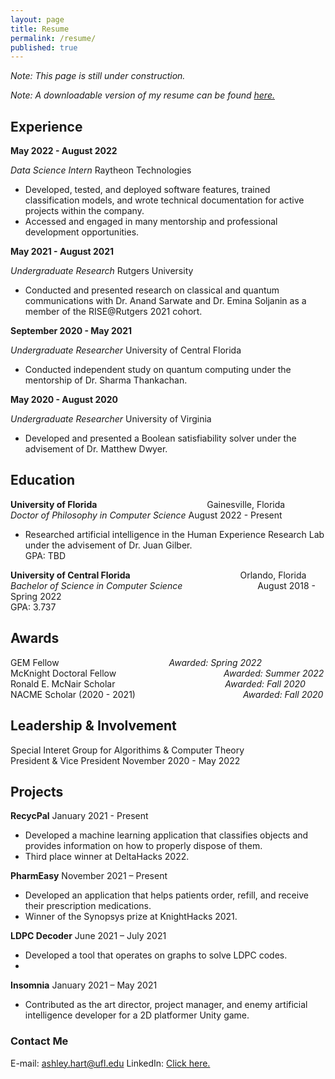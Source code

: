 ```yaml
---
layout: page
title: Resume
permalink: /resume/
published: true
---
```


<!--
<object data="ashley-hart.github.io/assets/pdf/Resume_Website_Ver.pdf" type="application/pdf" width="750px" height="750px">
    <embed src="ashley-hart.github.io/assets/pdf/Resume_Website_Ver.pdf" type="application/pdf">
        <p>This browser does not support PDFs. Please download the PDF to view it: 
          <a href="ashley-hart.github.io/assets/pdf/Resume_Website_Ver.pdf">Download PDF</a>
  		</p>
</object>
-->

<!--
<object data="http://ashley-hart.github.io\assets\pdf\Resume_Website_Ver.pdf" type="application\pdf" width="100%" height="100%">
    <embed src="http://ashley-hart.github.io\assets\pdf\Resume_Website_Ver.pdf">
</object>
-->

*Note: This page is still under construction.*

<!--
IMPORTANT: Be sure to keep this link updated!
-->

_Note: A downloadable version of my resume can be found [here.](https://drive.google.com/file/d/1hbGM5I8nhqd9LaMT__XG-xt3cQwgJXWi/view?usp=sharing)_

## Experience
**May 2022 - August 2022**

*Data Science Intern*					Raytheon Technologies

- Developed, tested, and deployed software features, trained classification models, and wrote technical documentation for active projects within the company.
- Accessed and engaged in many mentorship and professional development opportunities.

**May 2021 - August 2021**

*Undergraduate Research*                     Rutgers University

- Conducted and presented research on classical and quantum communications with Dr. Anand Sarwate and Dr. Emina Soljanin as a member of the RISE@Rutgers
2021 cohort.

**September 2020 - May 2021**

*Undergraduate Researcher*				University of Central Florida

- Conducted independent study on quantum computing under the mentorship of Dr. Sharma Thankachan.

**May 2020 - August 2020**

*Undergraduate Researcher*				University of Virginia

- Developed and presented a Boolean satisfiability solver under the advisement of Dr. Matthew Dwyer.

## Education

**University of Florida** &emsp;&emsp;&emsp;&emsp;&emsp;&emsp;&emsp;&emsp;&emsp;&emsp;&emsp;&emsp; Gainesville, Florida<br/>
*Doctor of Philosophy in Computer Science*			August 2022 - Present<br/>
- Researched artificial intelligence in the Human Experience Research Lab under the advisement of Dr. Juan Gilber.<br/>
GPA: TBD

**University of Central Florida** &emsp;&emsp;&emsp;&emsp;&emsp;&emsp;&emsp;&emsp;&emsp;&emsp;&emsp;&emsp; Orlando, Florida<br/>
*Bachelor of Science in Computer Science* &emsp;&emsp;&emsp;&emsp;&emsp;&emsp;&emsp;&emsp; August 2018 - Spring 2022<br/>
GPA: 3.737<br/>

## Awards
GEM Fellow &emsp;&emsp;&emsp;&emsp;&emsp;&emsp;&emsp;&emsp;&emsp;&emsp;&emsp;&emsp; *Awarded: Spring 2022*<br/>
McKnight Doctoral Fellow &emsp;&emsp;&emsp;&emsp;&emsp;&emsp;&emsp;&emsp;&emsp;&emsp;&emsp;&emsp;*Awarded: Summer 2022*<br/>
Ronald E. McNair Scholar &emsp;&emsp;&emsp;&emsp;&emsp;&emsp;&emsp;&emsp;&emsp;&emsp;&emsp;&emsp; *Awarded: Fall 2020*<br/>
NACME Scholar (2020 - 2021) &emsp;&emsp;&emsp;&emsp;&emsp;&emsp;&emsp;&emsp;&emsp;&emsp;&emsp;&emsp;*Awarded: Fall 2020*<br/>

## Leadership & Involvement 
Special Interet Group for Algorithims & Computer Theory<br/>
President & Vice President				November 2020 - May 2022<br/>

## Projects 
**RecycPal**							January 2021 - Present<br/>
- Developed a machine learning application that classifies objects and provides
information on how to properly dispose of them.<br/>
- Third place winner at DeltaHacks 2022.<br/>

**PharmEasy**							November 2021 – Present<br/>
- Developed an application that helps patients order, refill, and receive their
prescription medications.<br/>
- Winner of the Synopsys prize at KnightHacks 2021.<br/>

**LDPC Decoder**						June 2021 – July 2021 <br/>
- Developed a tool that operates on graphs to solve LDPC codes.
- 
**Insomnia**                            January 2021 – May 2021<br/>
- Contributed as the art director, project manager, and enemy artificial intelligence
developer for a 2D platformer Unity game.<br/>

### Contact Me

E-mail: [ashley.hart@ufl.edu](mailto:ashley.hart@ufl.edu)
LinkedIn: [Click here.](https://www.linkedin.com/in/ashley-b-hart/)
